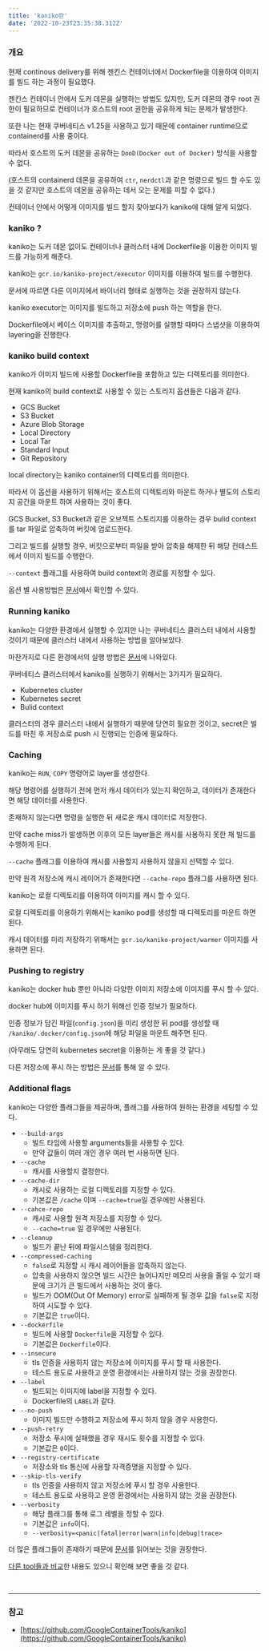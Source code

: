 ```yaml
---
title: 'kaniko란'
date: '2022-10-23T23:35:38.312Z'
---
```


### 개요

현재 continous delivery를 위해 젠킨스 컨테이너에서 Dockerfile을 이용하여 이미지를 빌드 하는 과정이 필요했다.

젠킨스 컨테이너 안에서 도커 데몬을 실행하는 방법도 있지만, 도커 데몬의 경우 root 권한이 필요하므로 컨테이너가 호스트의 root 권한을 공유하게 되는 문제가 발생한다.

또한 나는 현재 쿠버네티스 v1.25을 사용하고 있기 때문에 container runtime으로 containerd를 사용 중이다.

따라서 호스트의 도커 데몬을 공유하는 `DooD(Docker out of Docker)` 방식을 사용할 수 없다.

(호스트의 containerd 데몬을 공유하여 `ctr`, `nerdctl`과 같은 명령으로 빌드 할 수도 있을 것 같지만 호스트의 데몬을 공유하는 데서 오는 문제를 피할 수 없다.)

컨테이너 안에서 어떻게 이미지를 빌드 할지 찾아보다가 kaniko에 대해 알게 되었다.

### kaniko ?

kaniko는 도커 데몬 없이도 컨테이너나 클러스터 내에 Dockerfile을 이용한 이미지 빌드를 가능하게 해준다.

kaniko는 `gcr.io/kaniko-project/executor` 이미지를 이용하여 빌드를 수행한다.

문서에 따르면 다른 이미지에서 바이너리 형태로 실행하는 것을 권장하지 않는다.

kaniko executor는 이미지를 빌드하고 저장소에 push 하는 역할을 한다.

Dockerfile에서 베이스 이미지를 추출하고,  명령어를 실행할 때마다 스냅샷을 이용하여 layering을 진행한다.

### kaniko build context

kaniko가 이미지 빌드에 사용할 Dockerfile을 포함하고 있는 디렉토리를 의미한다.

현재 kaniko의 build context로 사용할 수 있는 스토리지 옵션들은 다음과 같다.

- GCS Bucket
- S3 Bucket
- Azure Blob Storage
- Local Directory
- Local Tar
- Standard Input
- Git Repository

local directory는 kaniko container의 디렉토리를 의미한다.

따라서 이 옵션을 사용하기 위해서는 호스트의 디렉토리와 마운트 하거나 별도의 스토리지 공간을 마운트 하여 사용하는 것이 좋다.

GCS Bucket, S3 Bucket과 같은 오브젝트 스토리지를 이용하는 경우 bulid context를 tar 파일로 압축하여 버킷에 업로드한다.

그리고 빌드를 실행할 경우, 버킷으로부터 파일을 받아 압축을 해제한 뒤 해당 컨테스트에서 이미지 빌드를 수행한다.

`--context` 플래그를 사용하여 build context의 경로를 지정할 수 있다.

옵션 별 사용방법은 [문서](https://github.com/GoogleContainerTools/kaniko#kaniko-build-contexts)에서 확인할 수 있다.

### Running kaniko

kaniko는 다양한 환경에서 실행할 수 있지만 나는 쿠버네티스 클러스터 내에서 사용할 것이기 때문에 클러스터 내에서 사용하는 방법을 알아보았다.

마찬가지로 다른 환경에서의 실행 방법은 [문서](https://github.com/GoogleContainerTools/kaniko#kaniko-build-contexts)에 나와있다.

쿠버네티스 클러스터에서 kaniko를 실행하기 위해서는 3가지가 필요하다.

- Kubernetes cluster
- Kubernetes secret
- Bulid context

클러스터의 경우 클러스터 내에서 실행하기 때문에 당연히 필요한 것이고, secret은 빌드를 마친 후 저장소로 push 시 진행되는 인증에 필요하다.

### Caching

kaniko는 `RUN`, `COPY` 명령어로 layer를 생성한다.

해당 명령어를 실행하기 전에 먼저 캐시 데이터가 있는지 확인하고, 데이터가 존재한다면 해당 데이터를 사용한다.

존재하지 않는다면 명령을 실행한 뒤 새로운 캐시 데이터로 저장한다.

만약 cache miss가 발생하면 이후의 모든 layer들은 캐시를 사용하지 못한 채 빌드를 수행하게 된다.

`--cache` 플래그를 이용하여 캐시를 사용할지 사용하지 않을지 선택할 수 있다.

만약 원격 저장소에 캐시 레이어가 존재한다면 `--cache-repo` 플래그를 사용하면 된다.

kaniko는 로컬 디렉토리를 이용하여 이미지를 캐시 할 수 있다.

로컬 디렉토리를 이용하기 위해서는 kaniko pod를 생성할 때 디렉토리를 마운트 하면 된다.

캐시 데이터를 미리 저장하기 위해서는 `gcr.io/kaniko-project/warmer` 이미지를 사용하면 된다.

### Pushing to registry

kaniko는 docker hub 뿐만 아니라 다양한 이미지 저장소에 이미지를 푸시 할 수 있다.

docker hub에 이미지를 푸시 하기 위해선 인증 정보가 필요하다.

인증 정보가 담긴 파일(`config.json`)을 미리 생성한 뒤 pod를 생성할 때 `/kaniko/.docker/config.json`에 해당 파일을 마운트 해주면 된다.

(아무래도 당연히 kubernetes secret을 이용하는 게 좋을 것 같다.)

다른 저장소에 푸시 하는 방법은 [문서](https://github.com/GoogleContainerTools/kaniko#pushing-to-different-registries)를 통해 알 수 있다.

### Additional flags

kaniko는 다양한 플래그들을 제공하며, 플래그를 사용하여 원하는 환경을 세팅할 수 있다.

- `--build-args`
    - 빌드 타임에 사용할 arguments들을 사용할 수 있다.
    - 만약 값들이 여러 개인 경우 여러 번 사용하면 된다.
- `--cache`
    - 캐시를 사용할지 결정한다.
- `--cache-dir`
    - 캐시로 사용하는 로컬 디렉토리를 지정할 수 있다.
    - 기본값은 `/cache` 이며 `--cache=true`일 경우에만 사용된다.
- `--cahce-repo`
    - 캐시로 사용할 원격 저장소를 지정할 수 있다.
    - `--cache=true` 일 경우에만 사용된다.
- `--cleanup`
    - 빌드가 끝난 뒤에 파일시스템을 정리한다.
- `--compressed-caching`
    - `false`로 지정할 시 캐시 레이어들을 압축하지 않는다.
    - 압축을 사용하지 않으면 빌드 시간은 늘어나지만 메모리 사용을 줄일 수 있기 때문에 크기가 큰 빌드에서 사용하는 것이 좋다.
    - 빌드가 OOM(Out Of Memory) error로 실패하게 될 경우 값을 `false`로 지정하여 시도할 수 있다.
    - 기본값은 `true`이다.
- `--dockerfile`
    - 빌드에 사용할 `Dockerfile`을 지정할 수 있다.
    - 기본값은 `Dockerfile`이다.
- `--insecure`
    - tls 인증을 사용하지 않는 저장소에 이미지를 푸시 할 때 사용한다.
    - 테스트 용도로 사용하고 운영 환경에서는 사용하지 않는 것을 권장한다.
- `--label`
    - 빌드되는 이미지에 label을 지정할 수 있다.
    - Dockerfile의 `LABEL`과 같다.
- `--no-push`
    - 이미지 빌드만 수행하고 저장소에 푸시 하지 않을 경우 사용한다.
- `--push-retry`
    - 저장소 푸시에 실패했을 경우 재시도 횟수를 지정할 수 있다.
    - 기본값은 `0`이다.
- `--registry-certificate`
    - 저장소와 tls 통신에 사용할 자격증명을 지정할 수 있다.
- `--skip-tls-verify`
    - tls 인증을 사용하지 않고 저장소에 푸시 할 경우 사용한다.
    - 테스트 용도로 사용하고 운영 환경에서는 사용하지 않는 것을 권장한다.
- `--verbosity`
    - 해당 플래그를 통해 로그 레벨을 정할 수 있다.
    - 기본값은 `info`이다.
    - `--verbosity=<panic|fatal|error|warn|info|debug|trace>`

더 많은 플래그들이 존재하기 때문에 [문서](https://github.com/GoogleContainerTools/kaniko#additional-flags)를 읽어보는 것을 권장한다.

[다른 tool들과 비교](https://github.com/GoogleContainerTools/kaniko#comparison-with-other-tools)한 내용도 있으니 확인해 보면 좋을 것 같다.

<br/>

---

### 참고

- [https://github.com/GoogleContainerTools/kaniko](https://github.com/GoogleContainerTools/kaniko)